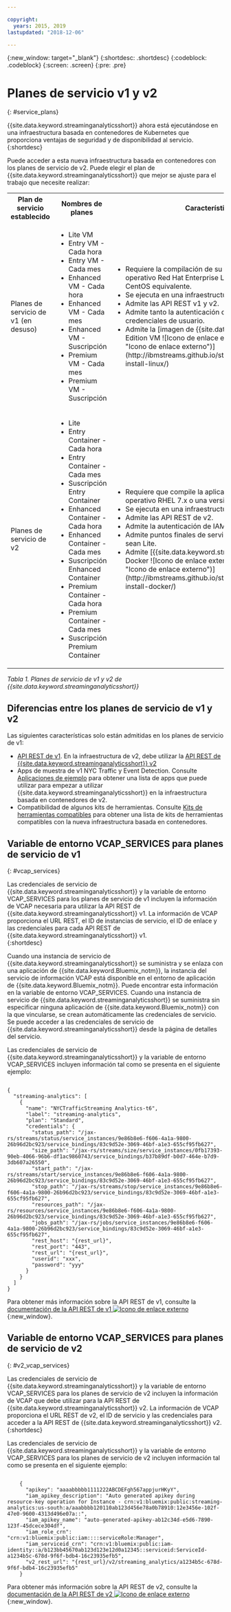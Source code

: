 ```yaml
---

copyright:
  years: 2015, 2019
lastupdated: "2018-12-06"

---
```


<!-- Attribute definitions -->
{:new_window: target="_blank"}
{:shortdesc: .shortdesc}
{:codeblock: .codeblock}
{:screen: .screen}
{:pre: .pre}

# Planes de servicio v1 y v2
{: #service_plans}

{{site.data.keyword.streaminganalyticsshort}} ahora está ejecutándose en una infraestructura basada en contenedores de Kubernetes que proporciona ventajas de seguridad y de disponibilidad al servicio.
{:shortdesc}

Puede acceder a esta nueva infraestructura basada en contenedores con los planes de servicio de v2. Puede elegir el plan de {{site.data.keyword.streaminganalyticsshort}} que mejor se ajuste para el trabajo que necesite realizar:


<table summary="Esta tabla proporciona una lista de planes de servicio que puede utilizar para crear el servicio de {{site.data.keyword.streaminganalyticsshort}}. La tabla lista todos los planes de servicio para los conjuntos de planes de v1 y v2 y proporciona una lista de características para cada conjunto.">
  <tr>
    <th>Plan de servicio establecido<br></th>
    <th>Nombres de planes<br></th>
    <th>Características disponibles<br></th>
  </tr>
  <tr>
    <td width="15%">
    Planes de servicio de v1 (en desuso)    
    </td>
    <td width="35%">
    <ul>
      <li>Lite VM</li>
      <li>Entry VM - Cada hora</li>
      <li>Entry VM - Cada mes</li>
      <li>Enhanced VM - Cada hora</li>
      <li>Enhanced VM - Cada mes</li>
      <li>Enhanced VM - Suscripción</li>
      <li>Premium VM - Cada mes</li>
      <li>Premium VM - Suscripción</li>
    </ul>
    </td>
    <td>
      <ul>
        <li>Requiere la compilación de su aplicación de Streams en un sistema operativo Red Hat Enterprise Linux (RHEL) 6.5 o una versión de CentOS equivalente.</li>
        <li>Se ejecuta en una infraestructura basada en máquina virtual.</li>
        <li>Admite las API REST v1 y v2.<br></li>
        <li>Admite tanto la autenticación de IAM como la autenticación de credenciales de usuario.</li>
        <li>Admite la [imagen de {{site.data.keyword.streamsshort}} Quick Start Edition VM ![Icono de enlace externo](../../icons/launch-glyph.svg "Icono de enlace externo")](http://ibmstreams.github.io/streamsx.documentation/docs/4.3/qse-install-linux/)
      </ul>    
    </td>
  </tr>
  <tr>
    <td>
    Planes de servicio de v2
    </td>
    <td>
      <ul>
        <li>Lite</li>
        <li>Entry Container - Cada hora</li>
        <li>Entry Container - Cada mes</li>
        <li>Suscripción Entry Container</li>
        <li>Enhanced Container - Cada hora</li>
        <li>Enhanced Container - Cada mes</li>
        <li>Suscripción Enhanced Container</li>
        <li>Premium Container - Cada hora</li>
        <li>Premium Container - Cada mes</li>
        <li>Suscripción Premium Container</li>
      </ul>
    </td>
    <td>
    <ul>
      <li>Requiere que compile la aplicación de Streams en un sistema operativo RHEL 7.x o una versión de CentOS equivalente.</li>
      <li>Se ejecuta en una infraestructura basada en contenedores.</li>
      <li>Admite las API REST de v2.<br></li>
      <li>Admite la autenticación de IAM.</li>
      <li>Admite puntos finales de servicio para planes de servicio que no sean Lite.</li>
      <li>Admite [{{site.data.keyword.streamsshort}} Quick Start Edition con Docker ![Icono de enlace externo](../../icons/launch-glyph.svg "Icono de enlace externo")](http://ibmstreams.github.io/streamsx.documentation/docs/4.3/qse-install-docker/)</li>
    </ul>
    </td>
  </tr>
</table>

*Tabla 1. Planes de servicio de v1 y v2 de {{site.data.keyword.streaminganalyticsshort}}*

## Diferencias entre los planes de servicio de v1 y v2

Las siguientes características solo están admitidas en los planes de servicio de v1:

* [API REST de v1](https://{DomainName}/apidocs/streaming-analytics-v1). En la infraestructura de v2, debe utilizar la [API REST de {{site.data.keyword.streaminganalyticsshort}} v2](https://{DomainName}/apidocs/streaming-analytics-v2)
* Apps de muestra de v1 NYC Traffic y Event Detection. Consulte [Aplicaciones de ejemplo](/docs/services/StreamingAnalytics?topic=StreamingAnalytics-starterapps) para obtener una lista de apps que puede utilizar para empezar a utilizar {{site.data.keyword.streaminganalyticsshort}} en la infraestructura basada en contenedores de v2.
* Compatibilidad de algunos kits de herramientas. Consulte [Kits de herramientas compatibles](/docs/services/StreamingAnalytics?topic=StreamingAnalytics-compatible_toolkits) para obtener una lista de kits de herramientas compatibles con la nueva infraestructura basada en contenedores.

## Variable de entorno VCAP_SERVICES para planes de servicio de v1
{: #vcap_services}

Las credenciales de servicio de {{site.data.keyword.streaminganalyticsshort}} y la variable de entorno VCAP_SERVICES para los planes de servicio de v1 incluyen la información de VCAP necesaria para utilizar la API REST de {{site.data.keyword.streaminganalyticsshort}} v1. La información de VCAP proporciona el URL REST, el ID de instancias de servicio, el ID de enlace y las credenciales para cada API REST de {{site.data.keyword.streaminganalyticsshort}} v1.  
{:shortdesc}

 Cuando una instancia de servicio de {{site.data.keyword.streaminganalyticsshort}} se suministra y se enlaza con una aplicación de {{site.data.keyword.Bluemix_notm}}, la instancia del servicio de información VCAP está disponible en el entorno de aplicación de {{site.data.keyword.Bluemix_notm}}. Puede encontrar esta información en la variable de entorno VCAP_SERVICES. Cuando una instancia de servicio de {{site.data.keyword.streaminganalyticsshort}} se suministra sin especificar ninguna aplicación de {{site.data.keyword.Bluemix_notm}} con la que vincularse, se crean automáticamente las credenciales de servicio. Se puede acceder a las credenciales de servicio de {{site.data.keyword.streaminganalyticsshort}} desde la página de detalles del servicio.


Las credenciales de servicio de {{site.data.keyword.streaminganalyticsshort}} y la variable de entorno VCAP_SERVICES incluyen información tal como se presenta en el siguiente ejemplo:

<pre><code>
{
  "streaming-analytics": [
    {
      "name": "NYCTrafficStreaming Analytics-t6",
      "label": "streaming-analytics",
      "plan": "Standard",
      "credentials": {
        "status_path": "/jax-rs/streams/status/service_instances/9e86b8e6-f606-4a1a-9800-26b96d2bc923/service_bindings/83c9d52e-3069-46bf-a1e3-655cf95fb627",
        "size_path": "/jax-rs/streams/size/service_instances/0fb17393-90eb-4066-96b6-df1ac9860743/service_bindings/b37b89df-b0d7-464e-b7d9-3db607a26550",
        "start_path": "/jax-rs/streams/start/service_instances/9e86b8e6-f606-4a1a-9800-26b96d2bc923/service_bindings/83c9d52e-3069-46bf-a1e3-655cf95fb627",
        "stop_path": "/jax-rs/streams/stop/service_instances/9e86b8e6-f606-4a1a-9800-26b96d2bc923/service_bindings/83c9d52e-3069-46bf-a1e3-655cf95fb627",
        "resources_path": "/jax-rs/resources/service_instances/9e86b8e6-f606-4a1a-9800-26b96d2bc923/service_bindings/83c9d52e-3069-46bf-a1e3-655cf95fb627",
        "jobs_path": "/jax-rs/jobs/service_instances/9e86b8e6-f606-4a1a-9800-26b96d2bc923/service_bindings/83c9d52e-3069-46bf-a1e3-655cf95fb627",
        "rest_host": "{rest_url}",
        "rest_port": "443",
        "rest_url": "{rest_url}",
        "userid": "xxx",
        "password": "yyy"
      }
    }
  ]
}	  
</code></pre>

Para obtener más información sobre la API REST de v1, consulte la [documentación de la API REST de v1 ![Icono de enlace externo](../../icons/launch-glyph.svg "Icono de enlace externo")](https://{DomainName}/apidocs/streaming-analytics-v1){:new_window}.

## Variable de entorno VCAP_SERVICES para planes de servicio de v2
{: #v2_vcap_services}

Las credenciales de servicio de {{site.data.keyword.streaminganalyticsshort}} y la variable de entorno VCAP_SERVICES para los planes de servicio de v2 incluyen la información de VCAP que debe utilizar para la API REST de {{site.data.keyword.streaminganalyticsshort}} v2. La información de VCAP proporciona el URL REST de v2, el ID de servicio y las credenciales para acceder a la API REST de {{site.data.keyword.streaminganalyticsshort}} v2.  
{:shortdesc}

Las credenciales de servicio de {{site.data.keyword.streaminganalyticsshort}} y la variable de entorno VCAP_SERVICES para los planes de servicio de v2 incluyen información tal como se presenta en el siguiente ejemplo:

<pre><code>
    {
      "apikey": "aaaabbbbb1111222ABCDEFgh567appjurHKyY",
      "iam_apikey_description": "Auto generated apikey during resource-key operation for Instance - crn:v1:bluemix:public:streaming-analytics:us-south:a/aaabbbb120110ab123d456e78a0b78910:12e3456e-102f-47e0-9600-4313d496e07a::",
      "iam_apikey_name": "auto-generated-apikey-ab12c34d-e5d6-7890-123f-45dcece304df",
      "iam_role_crn": "crn:v1:bluemix:public:iam::::serviceRole:Manager",
      "iam_serviceid_crn": "crn:v1:bluemix:public:iam-identity::a/b123bb45670ab123d123e12d0a12345::serviceid:ServiceId-a1234b5c-678d-9f6f-bdb4-16c23935efb5",
      "v2_rest_url": "{rest_url}/v2/streaming_analytics/a1234b5c-678d-9f6f-bdb4-16c23935efb5"
    }
</code></pre>

Para obtener más información sobre la API REST de v2, consulte la [documentación de la API REST de v2 ![Icono de enlace externo](../../icons/launch-glyph.svg "Icono de enlace externo")](https://{DomainName}/apidocs/streaming-analytics-v2){:new_window}.
